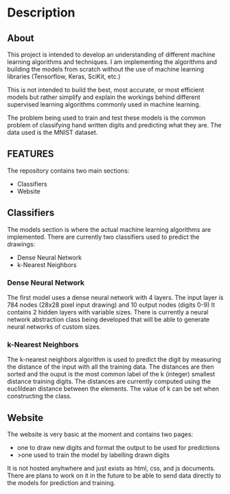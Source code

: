 <h1>Description</h1>
<h2>About</h2>
This project is intended to develop an understanding of different machine learning algorithms and techniques.
I am implementing the algorithms and building the models from scratch without
the use of machine learning libraries (Tensorflow, Keras, SciKit, etc.)

This is not intended to build the best, most accurate, or most efficient models
but rather simplify and explain the workings behind different supervised learning algorithms commonly used in machine learning.

The problem being used to train and test these models is the common problem of
classifying hand written digits and predicting what they are. The data used
is the MNIST dataset. 
<br>
<h2>FEATURES</h2>
The repository contains two main sections:
<ul>
  <li>Classifiers</li>
  <li>Website</li>
</ul>
<h2>Classifiers</h2>
The models section is where the actual machine learning algorithms are implemented.
There are currently two classifiers used to predict the drawings:
<ul>
  <li>Dense Neural Network</li>
  <li>k-Nearest Neighbors</li>
</ul>
<h3>Dense Neural Network</h3>
The first model uses a dense neural network with 4 layers.
The input layer is 784 nodes (28x28 pixel input drawing) and 10 output nodes (digits 0-9)
It contains 2 hidden layers with variable sizes.
There is currently a neural network abstraction class being developed that will be able to
generate neural networks of custom sizes.
<br>
<h3>k-Nearest Neighbors</h3>
The k-nearest neighbors algorithm is used to predict the digit by measuring the distance of the
input with all the training data. The distances are then sorted and the ouput is the most common label 
of the k (integer) smallest distance training digits.
The distances are currently computed using the euclildean distance between the elements. The value of k
can be set when constructing the class.
<br>
<h2>Website</h2>
The website is very basic at the moment and contains two pages:
<ul>
  <li>one to draw new digits and format the output to be used for predictions</li>
  <li>>one used to train the model by labelling drawn digits</li>
</ul>
It is not hosted anyhwhere and just exists as html, css, and js documents.
There are plans to work on it in the future to be able to send data directly to the models
for prediction and training.
	
